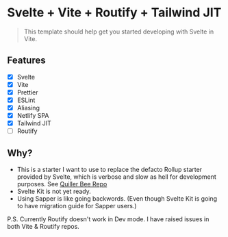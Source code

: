 # Svelte + Vite + Routify + Tailwind JIT
> This template should help get you started developing with Svelte in Vite.

## Features
- [x] Svelte
- [x] Vite
- [x] Prettier
- [x] ESLint
- [x] Aliasing
- [x] Netlify SPA
- [x] Tailwind JIT
- [ ] Routify

## Why?
- This is a starter I want to use to replace the defacto Rollup starter provided by Svelte, which is verbose and slow as hell for development purposes. See [Quiller Bee Repo](https://github.com/quillerbee/job-portal)
- Svelte Kit is not yet ready.
- Using Sapper is like going backwords. (Even though Svelte Kit is going to have migration guide for Sapper users.)

P.S. Currently Routify doesn't work in Dev mode. I have raised issues in both Vite & Routify repos.
